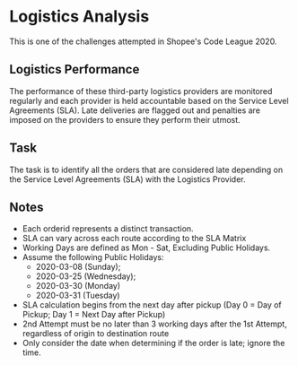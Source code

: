 # Logistics Analysis
This is one of the challenges attempted in Shopee's Code League 2020. 

## Logistics Performance
The performance of these third-party logistics providers are monitored regularly and each provider is held accountable based on the Service Level Agreements (SLA). Late deliveries are flagged out and penalties are imposed on the providers to ensure they perform their utmost.

## Task
The task is to identify all the orders that are considered late depending on the Service Level Agreements (SLA) with the Logistics Provider.

## Notes
- Each orderid represents a distinct transaction. 
- SLA can vary across each route according to the SLA Matrix
- Working Days are defined as Mon - Sat, Excluding Public Holidays.
- Assume the following Public Holidays: 
  - 2020-03-08 (Sunday);
  - 2020-03-25 (Wednesday);
  - 2020-03-30 (Monday)
  - 2020-03-31 (Tuesday)
- SLA calculation begins from the next day after pickup (Day 0 = Day of Pickup; Day 1 = Next Day after Pickup)
- 2nd Attempt must be no later than 3 working days after the 1st Attempt, regardless of origin to destination route
- Only consider the date when determining if the order is late; ignore the time.
